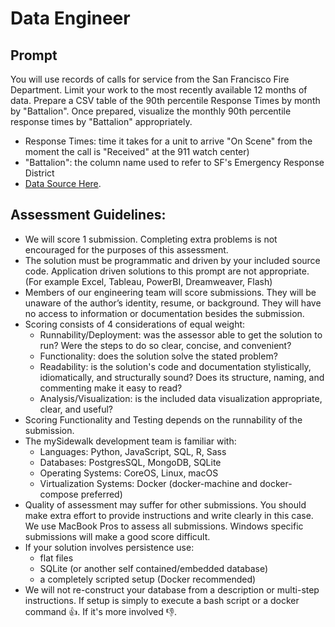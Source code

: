 # Data Engineer

## Prompt
You will use records of calls for service from the San Francisco Fire Department. Limit your work to the most recently available 12 months of data. Prepare a CSV table of the 90th percentile Response Times by month by "Battalion". Once prepared, visualize the monthly 90th percentile response times by "Battalion" appropriately.
-  Response Times: time it takes for a unit to arrive "On Scene" from the moment the call is "Received" at the 911 watch center)
- "Battalion": the column name used to refer to SF's Emergency Response District
- [Data Source Here](https://data.sfgov.org/Public-Safety/Fire-Department-Calls-for-Service/nuek-vuh3).

## Assessment Guidelines:
* We will score 1 submission. Completing extra problems is not encouraged for the purposes of this assessment.
* The solution must be programmatic and driven by your included source code. Application driven solutions to this prompt are not appropriate. (For example Excel, Tableau, PowerBI, Dreamweaver, Flash)
* Members of our engineering team will score submissions. They will be unaware of the author’s identity, resume, or background. They will have no access to information or documentation besides the submission.
* Scoring consists of 4 considerations of equal weight:
  * Runnability/Deployment: was the assessor able to get the solution to run? Were the steps to do so clear, concise, and convenient?
  * Functionality: does the solution solve the stated problem?
  * Readability: is the solution's code and documentation stylistically, idiomatically, and structurally sound? Does its structure, naming, and commenting make it easy to read?
  * Analysis/Visualization: is the included data visualization appropriate, clear, and useful?
* Scoring Functionality and Testing depends on the runnability of the submission.
* The mySidewalk development team is familiar with:
  * Languages: Python, JavaScript, SQL, R, Sass
  * Databases: PostgresSQL, MongoDB, SQLite
  * Operating Systems: CoreOS, Linux, macOS
  * Virtualization Systems: Docker (docker-machine and docker-compose preferred)
* Quality of assessment may suffer for other submissions. You should make extra effort to provide instructions and write clearly in this case. We use MacBook Pros to assess all submissions. Windows specific submissions will make a good score difficult.
* If your solution involves persistence use:
  * flat files
  * SQLite (or another self contained/embedded database)
  * a completely scripted setup (Docker recommended)
* We will not re-construct your database from a description or multi-step instructions. If setup is simply to execute a bash script or a docker command 👍. If it's more involved 👎.
